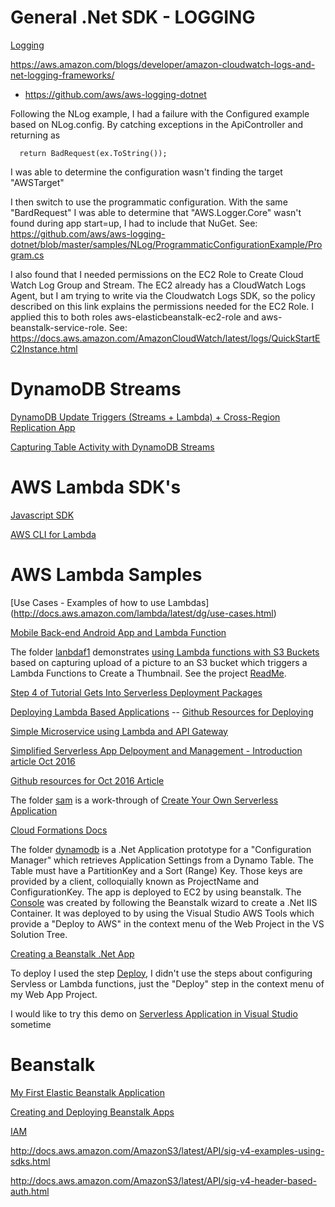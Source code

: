 # General .Net SDK - LOGGING
[Logging](https://aws.amazon.com/blogs/developer/logging-with-the-aws-sdk-for-net/)

https://aws.amazon.com/blogs/developer/amazon-cloudwatch-logs-and-net-logging-frameworks/

* https://github.com/aws/aws-logging-dotnet

Following the NLog example, I had a failure with the Configured example based on NLog.config.  By catching exceptions in the ApiController and returning as
````
  return BadRequest(ex.ToString());
````
I was able to determine the configuration wasn't finding the target "AWSTarget"

I then switch to use the programmatic configuration.  With the same "BardRequest" I was able to determine that "AWS.Logger.Core" wasn't found during app start=up, I had to include that NuGet.  See: https://github.com/aws/aws-logging-dotnet/blob/master/samples/NLog/ProgrammaticConfigurationExample/Program.cs

I also found that I needed permissions on the EC2 Role to Create Cloud Watch Log Group and Stream. The EC2 already has a CloudWatch Logs Agent, but I am trying to write via the Cloudwatch Logs SDK, so the policy described on this link explains the permissions needed for the EC2 Role.  I applied this to both roles aws-elasticbeanstalk-ec2-role and aws-beanstalk-service-role. See: https://docs.aws.amazon.com/AmazonCloudWatch/latest/logs/QuickStartEC2Instance.html


# DynamoDB Streams

[DynamoDB Update Triggers (Streams + Lambda) + Cross-Region Replication App](https://aws.amazon.com/blogs/aws/dynamodb-update-triggers-streams-lambda-cross-region-replication-app/)

[Capturing Table Activity with DynamoDB Streams](http://docs.aws.amazon.com/amazondynamodb/latest/developerguide/Streams.html)

# AWS Lambda SDK's
[Javascript SDK](http://docs.aws.amazon.com/AWSJavaScriptSDK/latest/AWS/S3.html)

[AWS CLI for Lambda](http://docs.aws.amazon.com/cli/latest/reference/lambda/index.html#available-commands)


# AWS Lambda Samples
[Use Cases - Examples of how to use Lambdas]
(http://docs.aws.amazon.com/lambda/latest/dg/use-cases.html)

[Mobile Back-end Android App and Lambda Function](http://docs.aws.amazon.com/lambda/latest/dg/with-on-demand-custom-android-example.html)

The folder [lanbdaf1](./lambdaf1) demonstrates [using Lambda functions with S3 Buckets](http://docs.aws.amazon.com/lambda/latest/dg/with-s3-example.html) based on capturing upload of a picture to an S3 bucket which triggers a Lambda Functions to Create a Thumbnail.  See the project [ReadMe](./lambdaf1/README.md).

[Step 4 of Tutorial Gets Into Serverless Deployment Packages](http://docs.aws.amazon.com/lambda/latest/dg/with-s3-example-use-app-spec.html)

[Deploying Lambda Based Applications](http://docs.aws.amazon.com/lambda/latest/dg/deploying-lambda-apps.html)
 -- [Github Resources for Deploying](https://github.com/awslabs/serverless-application-model/blob/master/versions/2016-10-31.md)

[Simple Microservice using Lambda and API Gateway](http://docs.aws.amazon.com/lambda/latest/dg/with-on-demand-https-example-configure-event-source_1.html)

[Simplified Serverless App Delpoyment and Management - Introduction article Oct 2016](https://aws.amazon.com/blogs/compute/introducing-simplified-serverless-application-deplyoment-and-management/)

[Github resources for Oct 2016 Article](https://github.com/awslabs/serverless-application-model/blob/master/examples/2016-10-31/s3_processor/template.yaml)

The folder [sam](./sam) is a work-through of [Create Your Own Serverless Application](http://docs.aws.amazon.com/lambda/latest/dg/serverless-deploy-wt.html) 

[Cloud Formations Docs](http://docs.aws.amazon.com/AWSCloudFormation/latest/UserGuide/Welcome.html)

The folder [dynamodb](./dynamodb) is a .Net Application prototype for a "Configuration Manager" which retrieves Application Settings from a Dynamo Table.  The Table must have a PartitionKey and a Sort (Range) Key.  Those keys are provided by a client, colloquially known as ProjectName and ConfigurationKey.  The app is deployed to EC2 by using beanstalk.  The [Console](https://us-east-2.console.aws.amazon.com/elasticbeanstalk/home?region=us-east-2#/applications) was created by following the Beanstalk wizard to create a .Net IIS Container.  It was deployed to by using the Visual Studio AWS Tools which provide a "Deploy to AWS" in the context menu of the Web Project in the VS Solution Tree.

[Creating a Beanstalk .Net App](http://docs.aws.amazon.com/elasticbeanstalk/latest/dg/create_deploy_NET.quickstart.html)

To deploy I used the step [Deploy](https://aws.amazon.com/blogs/developer/deploy-an-existing-asp-net-core-web-api-to-aws-lambda/), I didn't use the steps about configuring Servless or Lambda functions, just the "Deploy" step in the context menu of my Web App Project.

I would like to try this demo on [Serverless Application in Visual Studio](https://aws.amazon.com/blogs/developer/aws-serverless-applications-in-visual-studio/) sometime



# Beanstalk
[My First Elastic Beanstalk Application](https://us-west-2.console.aws.amazon.com/elasticbeanstalk/home?region=us-west-2#/application/versions?applicationName=My%20First%20Elastic%20Beanstalk%20Application)

[Creating and Deploying Beanstalk Apps](http://docs.aws.amazon.com/elasticbeanstalk/latest/dg/create_deploy_Java.html)


[IAM](https://console.aws.amazon.com/iam/home?region=us-west-2#/users)


http://docs.aws.amazon.com/AmazonS3/latest/API/sig-v4-examples-using-sdks.html

http://docs.aws.amazon.com/AmazonS3/latest/API/sig-v4-header-based-auth.html


